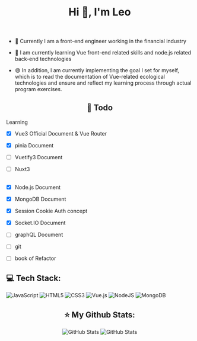 <h1 align="center"> Hi 👋, I'm Leo <br><br></h1>

- 🔭 Currently I am a front-end engineer working in the financial industry

- 🌱 I am currently learning Vue front-end related skills and node.js related back-end technologies

- 😄 In addition, I am currently implementing the goal I set for myself, which is to read the documentation of Vue-related ecological technologies and ensure and reflect my learning process through actual program exercises.

<h2 align="center">📓 Todo </h2>  
Learning

- [x] Vue3 Official Document & Vue Router
- [x] pinia Document
- [ ] Vuetify3 Document
- [ ] Nuxt3 
<br><br>
- [x] Node.js Document
- [x] MongoDB Document
- [x] Session Cookie Auth concept
- [x] Socket.IO Document
- [ ] graphQL Document
- [ ] git
- [ ] book of Refactor


## 💻 Tech Stack:
![JavaScript](https://img.shields.io/badge/javascript-%23323330.svg?style=flat&logo=javascript&logoColor=%23F7DF1E) 
![HTML5](https://img.shields.io/badge/html5-%23E34F26.svg?style=flat&logo=html5&logoColor=white) 
![CSS3](https://img.shields.io/badge/css3-%231572B6.svg?style=flat&logo=css3&logoColor=white) 
![Vue.js](https://img.shields.io/badge/vue.js-%2335495e.svg?style=flat&logo=vuedotjs&logoColor=%234FC08D) 
![NodeJS](https://img.shields.io/badge/node.js-6DA55F?style=flat&logo=node.js&logoColor=white) 
![MongoDB](https://img.shields.io/badge/MongoDB-%234ea94b.svg?style=flat&logo=mongodb&logoColor=white)

<h2 align="center">⭐️ My Github Stats:</h2>
<!-- https://github.com/anuraghazra/github-readme-stats -->
<p align="center">
<img  alt="GitHub Stats" src="https://github-readme-stats.vercel.app/api?username=leo41271&show_icons=true&theme=dark&hide=issues&hide_border=false" />  
<img  alt="GitHub Stats" src="https://github-readme-streak-stats.herokuapp.com/?user=leo41271&theme=dark&hide_border=false" />
</p>